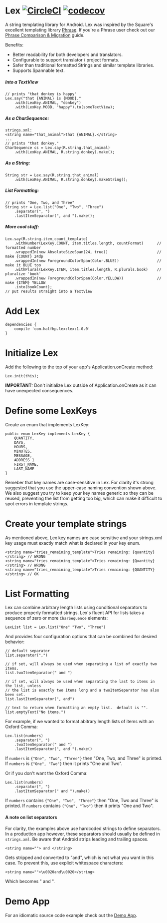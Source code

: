 # Lex [![CircleCI](https://circleci.com/gh/halfhp/lex.svg?style=shield)](https://circleci.com/gh/halfhp/lex) [![codecov](https://codecov.io/gh/halfhp/lex/branch/master/graph/badge.svg)](https://codecov.io/gh/halfhp/lex)
A string templating library for Android.  Lex was inspired by the Square's excellent templating
library [Phrase](https://github.com/square/phrase).  If you're a Phrase user check out our [Phrase Comparison & Migration](docs/phrase.md) guide.

Benefits:
* Better readability for both developers and translators.
* Configurable to support translator / project formats.
* Safer than traditional formatted Strings and similar template libraries.
* Supports Spannable text.

##### Into a TextView
```
// prints "that donkey is happy"
Lex.say("that {ANIMAL} is {MOOD}."
    .with(LexKey.ANIMAL, "donkey")
    .with(LexKey.MOOD, "happy").to(someTextView);
```

##### As a CharSequence:
```
strings.xml:
<string name="that_animal">that {ANIMAL}.</string>
...
// prints "that donkey."
CharSequence cs = Lex.say(R.string.that_animal)
    .with(LexKey.ANIMAL, R.string.donkey).make();
```

##### As a String:
``` 
String str = Lex.say(R.string.that_animal)
    .with(LexKey.ANIMAL, R.string.donkey).makeString();
```

##### List Formatting:
```
// prints "One, Two, and Three"
String str = Lex.list("One", "Two", "Three")
    .separator(", ")
    .lastItemSeparator(", and ").make();
```

##### More cool stuff:
```
Lex.say(R.string.item_count_template)
    .withNumber(LexKey.COUNT, item.titles.length, countFormat)      // formatted number
    .wrappedIn(new AbsoluteSizeSpan(24, true))                      // make {COUNT} 24dp 
    .wrappedIn(new ForegroundColorSpan(Color.BLUE))                 // make it BLUE too
    .withPlural(LexKey.ITEM, item.titles.length, R.plurals.book)    // pluralize 'book'
    .wrappedIn(new ForegroundColorSpan(Color.YELLOW))               // make {ITEM} YELLOW
    .into(bookCount);                                                 // put results straight into a TextView
```

# Add Lex
```
dependencies {
    compile 'com.halfhp.lex:lex:1.0.0'
}
```

# Initialize Lex
Add the following to the top of your app's Application.onCreate method:
```
Lex.init(this);
```

**IMPORTANT:** Don't initialize Lex outside of Application.onCreate as it can have unexpected consequences.

# Define some LexKeys
Create an enum that implements LexKey:
```
public enum LexKey implements LexKey {
    QUANTITY,
    DAYS,
    HOURS,
    MINUTES,
    MESSAGE,
    ADDRESS_1
    FIRST_NAME,
    LAST_NAME
}
```

Remeber that key names are case-sensitive in Lex.  For clarity it's strong suggested that you use the 
upper-case naming convention shown above.  We also suggest you try to keep your key names generic so
they can be reused, preventing the list from getting too big, which can make it difficult to spot errors
in template strings.

# Create your template strings
As mentioned above, Lex key names are case sensitive and your strings.xml key usage must exactly match 
what is declared in your key enum.

```
<string name="tries_remaining_template">Tries remaining: {quantity}</string> // WRONG
<string name="tries_remaining_template">Tries remaining: {Quantity}</string> // WRONG
<string name="tries_remaining_template">Tries remaining: {QUANTITY}</string> // OK
```

# List Formatting
Lex can combine arbitrary length lists using conditional separators to produce properly formatted strings.  Lex's
fluent API for lists takes a sequence of zero or more `CharSequence` elements:

```
LexList list = Lex.list("One" "Two", "Three")
```

And provides four configuration options that can be combined for desired behavior:

```
// default separator
list.separator(",")
```
```
// if set, will always be used when separating a list of exactly two items.
list.twoItemSeparator(" and ")
```
```
// if set, will always be used when separating the last to items in the list, unless
// the list is exactly two items long and a twoItemSeparator has also been set.
list.lastItemSeparator(", and")
```
```
// text to return when formatting an empty list.  default is "".
list.emptyText("No items.")
```

For example, if we wanted to format abitrary length lists of items with an Oxford Comma: 
```
Lex.list(numbers)
    .separator(", ")
    .twoItemSeparator(" and ")
    .lastItemSeparator(", and ").make()
```
If `numbers` is `{"One", "Two", "Three"}` then "One, Two, and Three" is printed.
If `numbers` is `{"One", "Two"}` then it prints "One and Two".

Or if you don't want the Oxford Comma:
```
Lex.list(numbers)
    .separator(", ")
    .lastItemSeparator(" and ").make()
```
If `numbers` contains `{"One", "Two", "Three"}` then "One, Two and Three" is printed.
If `numbers` contains `{"One", "Two"}` then it prints "One and Two".

#### A note on list separators
For clarity, the examples above use hardcoded strings to define separators.  In a
production app however, these separators should usually be defined in `strings.xml`.
Be aware that Android strips leading and trailing spaces.

```
<string name=""> and </string>
```

Gets stripped and converted to "and", which is not what you want in this case.  To
prevent this, use explicit whitespace characters:

```
<string name="">\u0020and\u0020</string>
```

Which becomes " and ".

# Demo App
For an idiomatic source code example check out the [Demo App](../demo-app/).